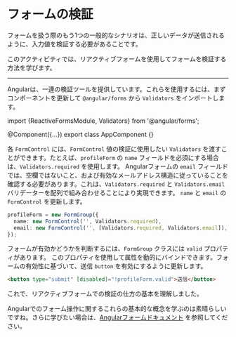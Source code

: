 # フォームの検証

フォームを扱う際のもう1つの一般的なシナリオは、正しいデータが送信されるように、入力値を検証する必要があることです。

このアクティビティでは、リアクティブフォームを使用してフォームを検証する方法を学びます。

<hr>

<docs-workflow>

<docs-step title="バリデーターのインポート">

Angularは、一連の検証ツールを提供しています。これらを使用するには、まずコンポーネントを更新して `@angular/forms` から `Validators` をインポートします。

<docs-code language="ts" highlight="[1]">
import {ReactiveFormsModule, Validators} from '@angular/forms';

@Component({...})
export class AppComponent {}
</docs-code>

</docs-step>

<docs-step title="フォームへの検証の追加">

各 `FormControl` には、`FormControl` 値の検証に使用したい `Validators` を渡すことができます。たとえば、`profileForm` の `name` フィールドを必須にする場合は、`Validators.required` を使用します。
Angularフォームの `email` フィールドでは、空欄ではないこと、および有効なメールアドレス構造に従っていることを確認する必要があります。これは、`Validators.required` と `Validators.email` バリデーターを配列で組み合わせることにより実現できます。
`name` と `email` の `FormControl` を更新します。

```ts
profileForm = new FormGroup({
  name: new FormControl('', Validators.required),
  email: new FormControl('', [Validators.required, Validators.email]),
});
```

</docs-step>

<docs-step title="テンプレートでのフォーム検証の確認">

フォームが有効かどうかを判断するには、`FormGroup` クラスには `valid` プロパティがあります。
このプロパティを使用して属性を動的にバインドできます。フォームの有効性に基づいて、送信 `button` を有効にするように更新します。

```html
<button type="submit" [disabled]="!profileForm.valid">送信</button>
```

</docs-step>

</docs-workflow>

これで、リアクティブフォームでの検証の仕方の基本を理解しました。

Angularでのフォーム操作に関するこれらの基本的な概念を学ぶのは素晴らしいですね。さらに学びたい場合は、[Angularフォームドキュメント](guide/forms/form-validation) を参照してください。
